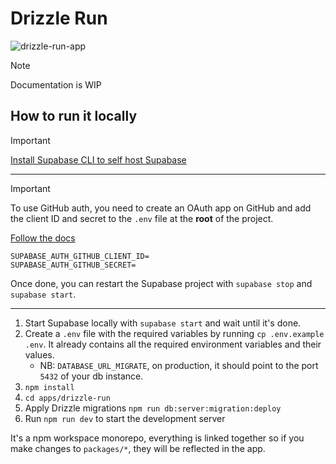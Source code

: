 # Drizzle Run

![drizzle-run-app](https://github.com/rphlmr/drizzle-run/assets/20722140/03c97e54-d15a-4ca9-8ae1-53bf97337dbd)

> [!NOTE]
> Documentation is WIP

## How to run it locally

> [!IMPORTANT]
> [Install Supabase CLI to self host Supabase](https://supabase.com/docs/guides/local-development/cli/getting-started)

___

> [!IMPORTANT]
> To use GitHub auth, you need to create an OAuth app on GitHub and add the client ID and secret to the `.env` file at the **root** of the project.
> 
> [Follow the docs](https://supabase.com/docs/guides/auth/social-login/auth-github)
> 
> ```env
> SUPABASE_AUTH_GITHUB_CLIENT_ID=
> SUPABASE_AUTH_GITHUB_SECRET=
> ```
> Once done, you can restart the Supabase project with `supabase stop` and `supabase start`.

___

1. Start Supabase locally with `supabase start` and wait until it's done.
2. Create a `.env` file with the required variables by running `cp .env.example .env`. It already contains all the required environment variables and their values.
   * NB: `DATABASE_URL_MIGRATE`, on production, it should point to the port `5432` of your db instance.
3. `npm install`
4. `cd apps/drizzle-run`
5. Apply Drizzle migrations `npm run db:server:migration:deploy`
6. Run `npm run dev` to start the development server

It's a npm workspace monorepo, everything is linked together so if you make changes to `packages/*`, they will be reflected in the app.
